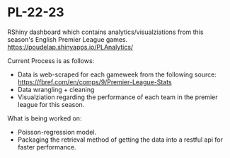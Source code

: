 # PL-22-23
RShiny dashboard which contains analytics/visualziations from this season's English Premier League games.
https://poudelap.shinyapps.io/PLAnalytics/

Current Process is as follows:
  * Data is web-scraped for each gameweek from the following source: https://fbref.com/en/comps/9/Premier-League-Stats
  * Data wrangling + cleaning
  * Visualziation regarding the performance of each team in the premier league for this season.


What is being worked on:
 * Poisson-regression model.
 * Packaging the retrieval method of getting the data into a restful api for faster performance.
